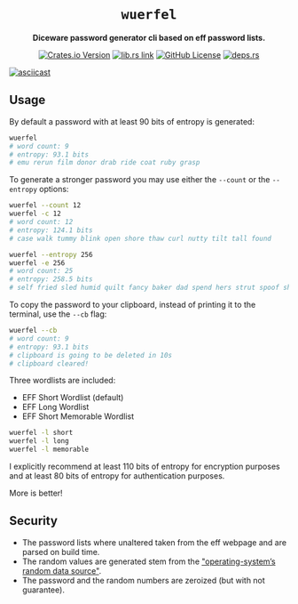 <div align="center">

# `wuerfel`

**Diceware password generator cli based on eff password lists.**

[![Crates.io Version](https://img.shields.io/crates/v/wuerfel)](https://crates.io/crates/wuerfel)
[![lib.rs link](https://badgen.net/badge/lib.rs/lib.rs/purple?label)](https://lib.rs/crates/wuerfel)
[![GitHub License](https://badgen.net/github/license/WyvernIXTL/wuerfel-rs)](https://github.com/WyvernIXTL/wuerfel-rs/blob/master/LICENSE)
[![deps.rs](https://deps.rs/crate/wuerfel/latest/status.svg)](https://deps.rs/crate/wuerfel/)

</div>

[![asciicast](https://asciinema.org/a/OM6wZiuAYnRkPMLN0BltXBiig.svg)](https://asciinema.org/a/OM6wZiuAYnRkPMLN0BltXBiig)

## Usage

By default a password with at least 90 bits of entropy is generated:

```sh
wuerfel
# word count: 9
# entropy: 93.1 bits
# emu rerun film donor drab ride coat ruby grasp
```
To generate a stronger password you may use either the `--count` or the `--entropy` options:

```sh
wuerfel --count 12
wuerfel -c 12
# word count: 12
# entropy: 124.1 bits
# case walk tummy blink open shore thaw curl nutty tilt tall found
```
```sh
wuerfel --entropy 256
wuerfel -e 256
# word count: 25
# entropy: 258.5 bits
# self fried sled humid quilt fancy baker dad spend hers strut spoof shiny shirt stoop slush alarm brick sway plot lying cub acorn musky aroma
```

To copy the password to your clipboard, instead of printing it to the terminal, use the `--cb` flag:

```sh
wuerfel --cb
# word count: 9
# entropy: 93.1 bits
# clipboard is going to be deleted in 10s
# clipboard cleared!
```

Three wordlists are included:
* EFF Short Wordlist (default)
* EFF Long Wordlist
* EFF Short Memorable Wordlist 

```sh
wuerfel -l short
wuerfel -l long
wuerfel -l memorable
```
I explicitly recommend at least 110 bits of entropy for encryption purposes
and at least 80 bits of entropy for authentication purposes.

More is better!

## Security

* The password lists where unaltered taken from the eff webpage and are parsed on build time.
* The random values are generated stem from the ["operating-system’s random data source"](https://docs.rs/rand/latest/rand/rngs/struct.OsRng.html).
* The password and the random numbers are zeroized (but with not guarantee). 


